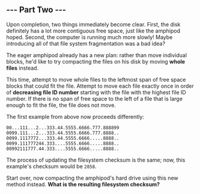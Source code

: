 ## --- Part Two ---

Upon completion, two things immediately become clear. First, the disk definitely has a lot more contiguous free space, just like the amphipod hoped. Second, the computer is running much more slowly! Maybe introducing all of that file system fragmentation was a bad idea?

The eager amphipod already has a new plan: rather than move individual blocks, he'd like to try compacting the files on his disk by moving **whole files** instead.

This time, attempt to move whole files to the leftmost span of free space blocks that could fit the file. Attempt to move each file exactly once in order of **decreasing file ID number** starting with the file with the highest file ID number. If there is no span of free space to the left of a file that is large enough to fit the file, the file does not move.

The first example from above now proceeds differently:

    00...111...2...333.44.5555.6666.777.888899
    0099.111...2...333.44.5555.6666.777.8888..
    0099.1117772...333.44.5555.6666.....8888..
    0099.111777244.333....5555.6666.....8888..
    00992111777.44.333....5555.6666.....8888..

The process of updating the filesystem checksum is the same; now, this example's checksum would be ``2858``.

Start over, now compacting the amphipod's hard drive using this new method instead. **What is the resulting filesystem checksum?**

